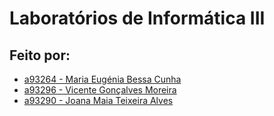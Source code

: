 # Laboratórios de Informática III

## Feito por:
- [a93264 - Maria Eugénia Bessa Cunha](https://github.com/stellaechild) 
- [a93296 - Vicente Gonçalves Moreira](https://github.com/VicShadow)
- [a93290 - Joana Maia Teixeira Alves](https://github.com/marshaia)
